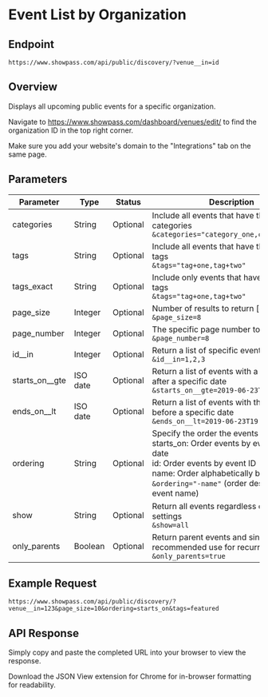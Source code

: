 
# Event List by Organization

## Endpoint
```
https://www.showpass.com/api/public/discovery/?venue__in=id
```

## Overview
Displays all upcoming public events for a specific organization.

Navigate to https://www.showpass.com/dashboard/venues/edit/ to find the organization ID in the top right corner.

Make sure you add your website's domain to the "Integrations" tab on the same page.

## Parameters

<!-- PARAMETER_TABLE_START -->
| Parameter | Type | Status | Description |
|-----------|------|--------|-------------|
| categories | String | Optional | Include all events that have the following categories<br>`&categories="category_one,category_two"` |
| tags | String | Optional | Include all events that have the following tags<br>`&tags="tag+one,tag+two"` |
| tags_exact | String | Optional | Include only events that have all of the tags<br>`&tags="tag+one,tag+two"` |
| page_size | Integer | Optional | Number of results to return [default: 20]<br>`&page_size=8` |
| page_number | Integer | Optional | The specific page number to return<br>`&page_number=8` |
| id__in | Integer | Optional | Return a list of specific events<br>`&id__in=1,2,3` |
| starts_on__gte | ISO date | Optional | Return a list of events with a start time after a specific date<br>`&starts_on__gte=2019-06-23T19:30` |
| ends_on__lt | ISO date | Optional | Return a list of events with the end time before a specific date<br>`&ends_on__lt=2019-06-23T19:30` |
| ordering | String | Optional | Specify the order the events are returned<br>starts_on: Order events by event start date<br>id: Order events by event ID<br>name: Order alphabetically by event name<br>`&ordering="-name"` (order descending by event name) |
| show | String | Optional | Return all events regardless of visibility settings<br>`&show=all` |
| only_parents | Boolean | Optional | Return parent events and single events - recommended use for recurring events<br>`&only_parents=true` |
<!-- PARAMETER_TABLE_END -->

## Example Request
```
https://www.showpass.com/api/public/discovery/?venue__in=123&page_size=10&ordering=starts_on&tags=featured
```

## API Response
Simply copy and paste the completed URL into your browser to view the response.

Download the JSON View extension for Chrome for in-browser formatting for readability.
